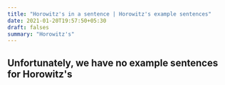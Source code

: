 ```yaml
---
title: "Horowitz's in a sentence | Horowitz's example sentences"
date: 2021-01-20T19:57:50+05:30
draft: falses
summary: "Horowitz's"
---
```

## Unfortunately, we have no example sentences for Horowitz's                 
